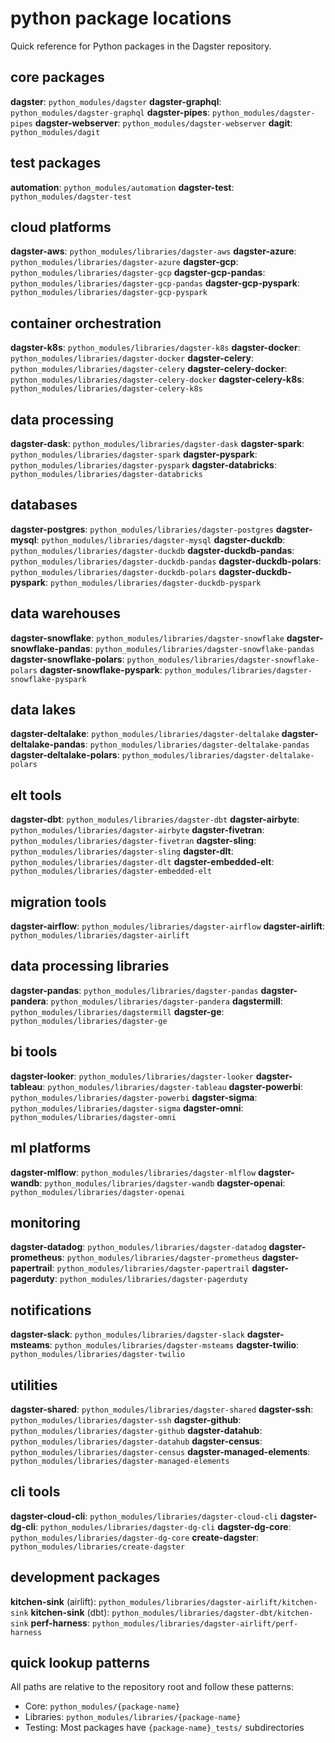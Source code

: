 # python package locations

Quick reference for Python packages in the Dagster repository.

## core packages

**dagster**: `python_modules/dagster`
**dagster-graphql**: `python_modules/dagster-graphql`
**dagster-pipes**: `python_modules/dagster-pipes`
**dagster-webserver**: `python_modules/dagster-webserver`
**dagit**: `python_modules/dagit`

## test packages

**automation**: `python_modules/automation`
**dagster-test**: `python_modules/dagster-test`

## cloud platforms

**dagster-aws**: `python_modules/libraries/dagster-aws`
**dagster-azure**: `python_modules/libraries/dagster-azure`
**dagster-gcp**: `python_modules/libraries/dagster-gcp`
**dagster-gcp-pandas**: `python_modules/libraries/dagster-gcp-pandas`
**dagster-gcp-pyspark**: `python_modules/libraries/dagster-gcp-pyspark`

## container orchestration

**dagster-k8s**: `python_modules/libraries/dagster-k8s`
**dagster-docker**: `python_modules/libraries/dagster-docker`
**dagster-celery**: `python_modules/libraries/dagster-celery`
**dagster-celery-docker**: `python_modules/libraries/dagster-celery-docker`
**dagster-celery-k8s**: `python_modules/libraries/dagster-celery-k8s`

## data processing

**dagster-dask**: `python_modules/libraries/dagster-dask`
**dagster-spark**: `python_modules/libraries/dagster-spark`
**dagster-pyspark**: `python_modules/libraries/dagster-pyspark`
**dagster-databricks**: `python_modules/libraries/dagster-databricks`

## databases

**dagster-postgres**: `python_modules/libraries/dagster-postgres`
**dagster-mysql**: `python_modules/libraries/dagster-mysql`
**dagster-duckdb**: `python_modules/libraries/dagster-duckdb`
**dagster-duckdb-pandas**: `python_modules/libraries/dagster-duckdb-pandas`
**dagster-duckdb-polars**: `python_modules/libraries/dagster-duckdb-polars`
**dagster-duckdb-pyspark**: `python_modules/libraries/dagster-duckdb-pyspark`

## data warehouses

**dagster-snowflake**: `python_modules/libraries/dagster-snowflake`
**dagster-snowflake-pandas**: `python_modules/libraries/dagster-snowflake-pandas`
**dagster-snowflake-polars**: `python_modules/libraries/dagster-snowflake-polars`
**dagster-snowflake-pyspark**: `python_modules/libraries/dagster-snowflake-pyspark`

## data lakes

**dagster-deltalake**: `python_modules/libraries/dagster-deltalake`
**dagster-deltalake-pandas**: `python_modules/libraries/dagster-deltalake-pandas`
**dagster-deltalake-polars**: `python_modules/libraries/dagster-deltalake-polars`

## elt tools

**dagster-dbt**: `python_modules/libraries/dagster-dbt`
**dagster-airbyte**: `python_modules/libraries/dagster-airbyte`
**dagster-fivetran**: `python_modules/libraries/dagster-fivetran`
**dagster-sling**: `python_modules/libraries/dagster-sling`
**dagster-dlt**: `python_modules/libraries/dagster-dlt`
**dagster-embedded-elt**: `python_modules/libraries/dagster-embedded-elt`

## migration tools

**dagster-airflow**: `python_modules/libraries/dagster-airflow`
**dagster-airlift**: `python_modules/libraries/dagster-airlift`

## data processing libraries

**dagster-pandas**: `python_modules/libraries/dagster-pandas`
**dagster-pandera**: `python_modules/libraries/dagster-pandera`
**dagstermill**: `python_modules/libraries/dagstermill`
**dagster-ge**: `python_modules/libraries/dagster-ge`

## bi tools

**dagster-looker**: `python_modules/libraries/dagster-looker`
**dagster-tableau**: `python_modules/libraries/dagster-tableau`
**dagster-powerbi**: `python_modules/libraries/dagster-powerbi`
**dagster-sigma**: `python_modules/libraries/dagster-sigma`
**dagster-omni**: `python_modules/libraries/dagster-omni`

## ml platforms

**dagster-mlflow**: `python_modules/libraries/dagster-mlflow`
**dagster-wandb**: `python_modules/libraries/dagster-wandb`
**dagster-openai**: `python_modules/libraries/dagster-openai`

## monitoring

**dagster-datadog**: `python_modules/libraries/dagster-datadog`
**dagster-prometheus**: `python_modules/libraries/dagster-prometheus`
**dagster-papertrail**: `python_modules/libraries/dagster-papertrail`
**dagster-pagerduty**: `python_modules/libraries/dagster-pagerduty`

## notifications

**dagster-slack**: `python_modules/libraries/dagster-slack`
**dagster-msteams**: `python_modules/libraries/dagster-msteams`
**dagster-twilio**: `python_modules/libraries/dagster-twilio`

## utilities

**dagster-shared**: `python_modules/libraries/dagster-shared`
**dagster-ssh**: `python_modules/libraries/dagster-ssh`
**dagster-github**: `python_modules/libraries/dagster-github`
**dagster-datahub**: `python_modules/libraries/dagster-datahub`
**dagster-census**: `python_modules/libraries/dagster-census`
**dagster-managed-elements**: `python_modules/libraries/dagster-managed-elements`

## cli tools

**dagster-cloud-cli**: `python_modules/libraries/dagster-cloud-cli`
**dagster-dg-cli**: `python_modules/libraries/dagster-dg-cli`
**dagster-dg-core**: `python_modules/libraries/dagster-dg-core`
**create-dagster**: `python_modules/libraries/create-dagster`

## development packages

**kitchen-sink** (airlift): `python_modules/libraries/dagster-airlift/kitchen-sink`
**kitchen-sink** (dbt): `python_modules/libraries/dagster-dbt/kitchen-sink`
**perf-harness**: `python_modules/libraries/dagster-airlift/perf-harness`

## quick lookup patterns

All paths are relative to the repository root and follow these patterns:

- Core: `python_modules/{package-name}`
- Libraries: `python_modules/libraries/{package-name}`
- Testing: Most packages have `{package-name}_tests/` subdirectories
